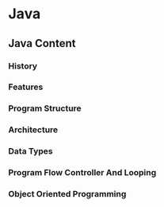 # Java
## Java Content
### History
### Features
### Program Structure
### Architecture
### Data Types
### Program Flow Controller And Looping
### Object Oriented Programming
